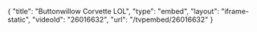 {
    "title": "Buttonwillow Corvette LOL",
    "type": "embed",
    "layout": "iframe-static",
    "videoId": "26016632",
    "url": "\/tvpembed\/26016632"
}